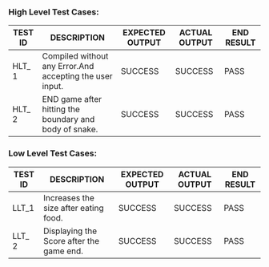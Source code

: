 ### High Level Test Cases:
| TEST ID |	DESCRIPTION|	EXPECTED OUTPUT|	ACTUAL OUTPUT|	END RESULT |
|-------|----------------|---------|------|------|
| HLT_ 1 |Compiled without any Error.And accepting the user input. | SUCCESS |	SUCCESS |	PASS 
| HLT_ 2 |END game after hitting the boundary and body of snake. |	SUCCESS	| SUCCESS	 | PASS



### Low Level Test Cases:
| TEST ID|	DESCRIPTION|	EXPECTED OUTPUT|	ACTUAL OUTPUT|	END RESULT |
|------|------|------|------|------|
| LLT_1 |Increases the size after eating food. | SUCCESS | SUCCESS | PASS 
| LLT_ 2 | Displaying the Score after the game end. | SUCCESS | SUCCESS |  PASS

